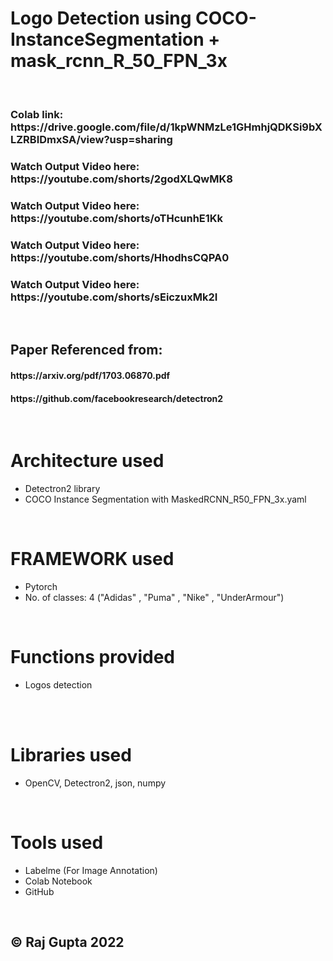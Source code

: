  <h1>Logo Detection using COCO-InstanceSegmentation + mask_rcnn_R_50_FPN_3x</h1> 


  <br>
 <h3> Colab link: https://drive.google.com/file/d/1kpWNMzLe1GHmhjQDKSi9bXLZRBIDmxSA/view?usp=sharing </h3>
 <h3> Watch Output Video here: https://youtube.com/shorts/2godXLQwMK8</h3>
 <h3> Watch Output Video here:  https://youtube.com/shorts/oTHcunhE1Kk</h3>
 <h3> Watch Output Video here:  https://youtube.com/shorts/HhodhsCQPA0</h3>
 <h3> Watch Output Video here: https://youtube.com/shorts/sEiczuxMk2I </h3>

  <br>
  <h2>Paper Referenced from:</h2>
 <h4>https://arxiv.org/pdf/1703.06870.pdf </h4>
  <h4> https://github.com/facebookresearch/detectron2 </h4>
    <br> 
    
    
  <h1> Architecture used</h1>
 <p title=Architecture used>  
<ul>
<li>Detectron2 library </li>
<li> COCO Instance Segmentation with MaskedRCNN_R50_FPN_3x.yaml </li>
 </ul></p>  
 <br>   
  
  <h1> FRAMEWORK used</h1>
 <p title=FRAMEWORK used>  
<ul>
<li>Pytorch</li>
<li> No. of classes: 4 ("Adidas" , "Puma" , "Nike" , "UnderArmour")</li>
 </ul></p>  
 <br> 
 
<h1> Functions provided</h1>
 <p title=Functions provided>  
<ul>
<li>Logos detection</li>
 </ul></p>  
 <br>  
 
  
   <br> 
 <h1> Libraries used</h1>
 <p title=Libraries used>  
<ul>
<li>OpenCV, Detectron2, json, numpy </li> 
</ul> </p> 
  <br>  
 
  <h1> Tools used</h1>
 <p title=Tools used>  
<ul>

<li>Labelme (For Image Annotation)</li>
<li>Colab Notebook</li>
<li>GitHub</li>
  
</ul> </p> 



<!-- <img align="right" width="500" height="350" src="https://github.com/raj-gupta1/moping-and-walking-recognition/blob/main/giphy.gif">   
 -->




</p>
<br>  

 <h2> © Raj Gupta 2022</h2>

